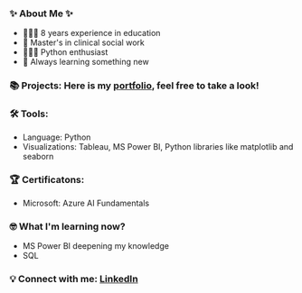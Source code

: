### ✨ About Me ✨

- 👩🏻‍🏫 8 years experience in education
- 🏥 Master's in clinical social work 
- 👩🏻‍💻 Python enthusiast
- 🌿 Always learning something new

### 📚 Projects: Here is my [portfolio](Portfolio.md), feel free to take a look!

### 🛠️ Tools:
- Language: Python
- Visualizations: Tableau, MS Power BI, Python libraries like matplotlib and seaborn

### 🏆 Certificatons:
- Microsoft: Azure AI Fundamentals

### 🤓 What I'm learning now?
- MS Power BI deepening my knowledge
- SQL

### 💡 Connect with me: [LinkedIn](http://dk.linkedin.com/in/allison-h%C3%B8gsdorf)
